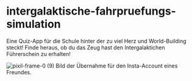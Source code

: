 # intergalaktische-fahrpruefungs-simulation
Eine Quiz-App für die Schule hinter der zu viel Herz und World-Building steckt! Finde heraus, ob du das Zeug hast den Intergalaktichen Führerschein zu erhalten! 

![pixil-frame-0 (9)](https://github.com/wiverite/intergalaktische-fahrpruefungs-simulation/assets/100851021/cdb3550d-057f-43cb-adf5-4abbb423716d)
Bild der Übernahme für den Insta-Account eines Freundes.
